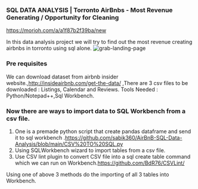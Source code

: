 ### SQL DATA ANALYSIS | Torronto AirBnbs - Most Revenue Generating / Opportunity for Cleaning

https://morioh.com/a/a1f87b2f39ba/new

In this data analysis project we will try to find out the most revenue creating airbnbs in torronto using sql alone.
![grab-landing-page](https://github.com/sabik360/final/blob/main/Preview.gif)



 
### Pre requisites

We can download dataset from airbnb insider website.,http://insideairbnb.com/get-the-data/ ,There are 3 csv files to be downloaded : Listings, Calendar and Reviews.
Tools Needed : Python/Notepad++,Sql Workbench.


### Now there are ways to import data to SQL Workbench from a csv file. 

1) One is a premade python script that create pandas dataframe and send it to sql workbench .https://github.com/sabik360/AirBnB-SQL-Data-Analysis/blob/main/CSV%20TO%20SQL.py
2) Using SQLWorkbench wizard to import tables from a  csv file.
3) Use CSV lint plugin to convert CSV file into a sql create table command which we can run on Workbench.https://github.com/BdR76/CSVLint/

Using one of above 3 methods do the importing of all 3 tables into Workbench.



